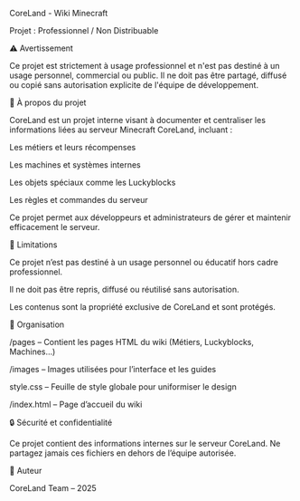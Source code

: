 CoreLand - Wiki Minecraft

Projet : Professionnel / Non Distribuable

⚠️ Avertissement

Ce projet est strictement à usage professionnel et n'est pas destiné à un usage personnel, commercial ou public.
Il ne doit pas être partagé, diffusé ou copié sans autorisation explicite de l'équipe de développement.

📌 À propos du projet

CoreLand est un projet interne visant à documenter et centraliser les informations liées au serveur Minecraft CoreLand, incluant :

Les métiers et leurs récompenses

Les machines et systèmes internes

Les objets spéciaux comme les Luckyblocks

Les règles et commandes du serveur

Ce projet permet aux développeurs et administrateurs de gérer et maintenir efficacement le serveur.

🚫 Limitations

Ce projet n’est pas destiné à un usage personnel ou éducatif hors cadre professionnel.

Il ne doit pas être repris, diffusé ou réutilisé sans autorisation.

Les contenus sont la propriété exclusive de CoreLand et sont protégés.

📂 Organisation

/pages – Contient les pages HTML du wiki (Métiers, Luckyblocks, Machines…)

/images – Images utilisées pour l’interface et les guides

style.css – Feuille de style globale pour uniformiser le design

/index.html – Page d’accueil du wiki

🔒 Sécurité et confidentialité

Ce projet contient des informations internes sur le serveur CoreLand.
Ne partagez jamais ces fichiers en dehors de l’équipe autorisée.

📝 Auteur

CoreLand Team – 2025
